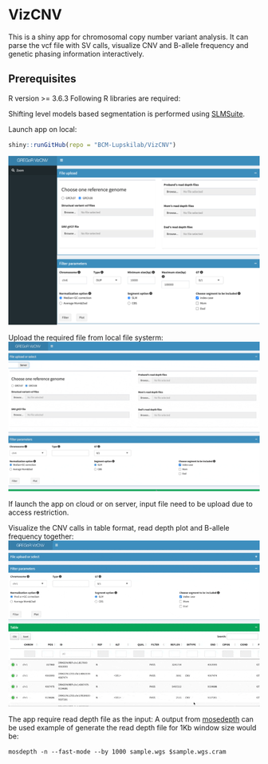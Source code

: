 
# VizCNV

This is a shiny app for chromosomal copy number variant analysis. It can
parse the vcf file with SV calls, visualize CNV and B-allele frequency
and genetic phasing information interactively.

## Prerequisites

R version \>= 3.6.3 Following R libraries are required:

Shifting level models based segmentation is performed using
[SLMSuite](https://bmcbioinformatics.biomedcentral.com/articles/10.1186/s12859-017-1734-5).

Launch app on local:

``` r
shiny::runGitHub(repo = "BCM-Lupskilab/VizCNV")
```


![fig](/www/screenshot1.png)

Upload the required file from local file systerm:
![gif1](docs/uploadFile.gif)

If launch the app on cloud or on server, input file need to be upload
due to access restriction.

Visualize the CNV calls in table format, read depth plot and B-allele
frequency together: ![gif1](docs/view.gif)

The app require read depth file as the input: A output from
[mosedepth](https://github.com/brentp/mosdepth) can be used example of
generate the read depth file for 1Kb window size would be:

```{bash}
mosdepth -n --fast-mode --by 1000 sample.wgs $sample.wgs.cram
```
